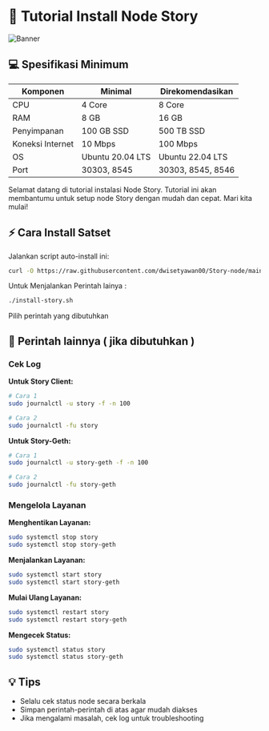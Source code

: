 # 🚀 Tutorial Install Node Story

![Banner](https://files.readme.io/3e11869-header_story.png)

## 💻 Spesifikasi Minimum

| Komponen | Minimal | Direkomendasikan |
|----------|---------|------------------|
| CPU | 4 Core | 8 Core |
| RAM | 8 GB | 16 GB |
| Penyimpanan | 100 GB SSD | 500 TB SSD |
| Koneksi Internet | 10 Mbps | 100 Mbps |
| OS | Ubuntu 20.04 LTS | Ubuntu 22.04 LTS |
| Port | 30303, 8545 | 30303, 8545, 8546 |


Selamat datang di tutorial instalasi Node Story. Tutorial ini akan membantumu untuk setup node Story dengan mudah dan cepat. Mari kita mulai! 

## ⚡ Cara Install Satset

Jalankan script auto-install ini:
```bash
curl -O https://raw.githubusercontent.com/dwisetyawan00/Story-node/main/install-story.sh && chmod +x install-story.sh &&./install-story.sh
```
Untuk Menjalankan Perintah lainya :
```bash
./install-story.sh
```
Pilih perintah yang dibutuhkan

## 📝 Perintah lainnya ( jika dibutuhkan )

### Cek Log

**Untuk Story Client:**
```bash
# Cara 1
sudo journalctl -u story -f -n 100

# Cara 2
sudo journalctl -fu story
```

**Untuk Story-Geth:**
```bash
# Cara 1
sudo journalctl -u story-geth -f -n 100

# Cara 2
sudo journalctl -fu story-geth
```

### Mengelola Layanan

**Menghentikan Layanan:**
```bash
sudo systemctl stop story
sudo systemctl stop story-geth
```

**Menjalankan Layanan:**
```bash
sudo systemctl start story
sudo systemctl start story-geth
```

**Mulai Ulang Layanan:**
```bash
sudo systemctl restart story
sudo systemctl restart story-geth
```

**Mengecek Status:**
```bash
sudo systemctl status story
sudo systemctl status story-geth
```

## 💡 Tips
- Selalu cek status node secara berkala
- Simpan perintah-perintah di atas agar mudah diakses
- Jika mengalami masalah, cek log untuk troubleshooting
